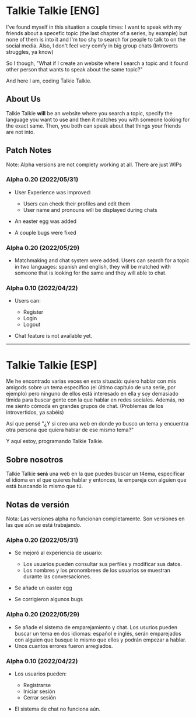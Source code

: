 # Talkie Talkie [ENG]

I've found myself in this situation a couple times: I want to speak with my friends about a specefic topic (the last chapter of a series, by example) but none of them is into it and I'm too shy to search for people to talk to on the social media. Also, I don't feel very comfy in big group chats (Introverts struggles, ya know)

So I though, "What if I create an website where I search a topic and it found other person that wants to speak about the same topic?"

And here I am, coding Talkie Talkie.

## About Us
Talkie Talkie **will** be an website where you search a topic, specify the language you want to use and then it matches you with someone looking for the exact same. Then, you both can speak about that things your friends are not into.

## Patch Notes
Note: Alpha versions are not complety working at all. There are just WIPs


### Alpha 0.20 (2022/05/31)
- User Experience was improved:
  - Users can check their profiles and edit them
  - User name and pronouns will be displayed during chats
  
- An easter egg was added
- A couple bugs were fixed

### Alpha 0.20 (2022/05/29)
- Matchmaking and chat system were added. Users can search for a topic in two languages: spanish and english, they will be matched with someone that is looking for the same and they will able to chat.

### Alpha 0.10 (2022/04/22)
- Users can:
  - Register
  - Login
  - Logout
 
 - Chat feature is not available yet.
 ___
# Talkie Talkie [ESP]
Me he encontrado varias veces en esta situació: quiero hablar con mis amigods sobre un tema específico (el último capítulo de una serie, por ejemplo) pero ninguno de ellos está interesado en ella y soy demasiado tímida para buscar gente con la que hablar en redes sociales. Además, no me siento cómoda en grandes grupos de chat. (Problemas de los introvertidos, ya sabéis)

Así que pensé "¿Y si creo una web en donde yo busco un tema y encuentra otra persona que quiera hablar de ese mismo tema?"

Y aquí estoy, programando Talkie Talkie.

## Sobre nosotros
Talkie Talkie **será** una web en la que puedes buscar un t4ema, especificar el idioma en el que quieres hablar y entonces, te empareja con alguien que está buscando lo mismo que tú.

## Notas de versión
Nota: Las versiones alpha no funcionan completamente. Son versiones en las que aún se está trabajando.

### Alpha 0.20 (2022/05/31)
- Se mejoró al experiencia de usuario:
  - Los usuarios pueden consultar sus perfiles y modificar sus datos.
  - Los nombres y los pronombrees de los usuarios se muestran durante las conversaciones.
  
- Se añade un easter egg
- Se corrigieron algunos bugs

### Alpha 0.20 (2022/05/29)
- Se añade el sistema de emparejamiento y chat. Los usurios pueden buscar un tema en dos idiomas: español e inglés, serán emparejados con alguien que busque lo mismo que ellos y podrán empezar a hablar.
- Unos cuantos errores fueron arreglados.

### Alpha 0.10 (2022/04/22)
- Los usuarios pueden:
  - Registrarse
  - Iniciar sesión
  - Cerrar sesión
 
 - El sistema de chat no funciona aún.





